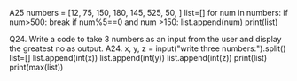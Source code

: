 A25
numbers = [12, 75, 150, 180, 145, 525, 50, ]
list=[]
for num in numbers:
    if num>500:
        break
    if num%5==0 and num >150:
        list.append(num)
print(list)    

Q24. Write a code to take 3 numbers as an input from the user and display the greatest no as output.
A24.
x, y, z = input("write three numbers:").split()
list=[]
list.append(int(x))
list.append(int(y))
list.append(int(z))
print(list)
print(max(list))